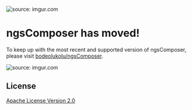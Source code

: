 <a><img src="https://i.imgur.com/yllhM4C.png" title="source: imgur.com" /></a>

# ngsComposer has moved!

To keep up with the most recent and supported version of ngsComposer, please visit <a href="https://github.com/bodeolukolu/ngsComposer">bodeolukolu/ngsComposer</a>.

<a><img src="https://i.imgur.com/uQ0kCRk.png" title="source: imgur.com" /></a>

## License

<a href="https://github.com/ryandkuster/composer/blob/master/LICENSE">Apache License Version 2.0</a>
